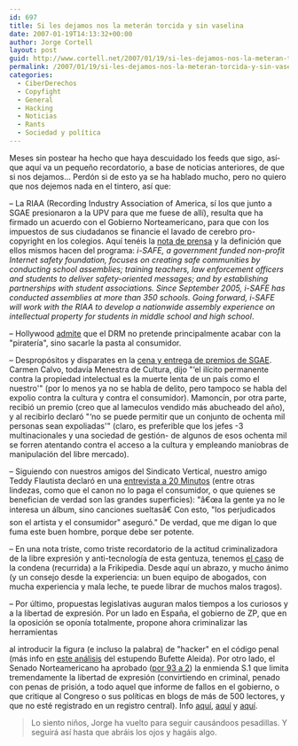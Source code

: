 ```yaml
---
id: 697
title: Si les dejamos nos la meterán torcida y sin vaselina
date: 2007-01-19T14:13:32+00:00
author: Jorge Cortell
layout: post
guid: http://www.cortell.net/2007/01/19/si-les-dejamos-nos-la-meteran-torcida-y-sin-vaselina/
permalink: /2007/01/19/si-les-dejamos-nos-la-meteran-torcida-y-sin-vaselina/
categories:
  - CiberDerechos
  - Copyfight
  - General
  - Hacking
  - Noticias
  - Rants
  - Sociedad y polí­tica
---
```

Meses sin postear ha hecho que haya descuidado los feeds que sigo, así­ que aquí­ va un pequeño recordatorio, a base de noticias anteriores, de que si nos dejamos... Perdón si de esto ya se ha hablado mucho, pero no quiero que nos dejemos nada en el tintero, así­ que:

– La RIAA (Recording Industry Association of America, sí­ los que junto a SGAE presionaron a la UPV para que me fuese de allí­), resulta que ha firmado un acuerdo con el Gobierno Norteamericano, para que con los impuestos de sus ciudadanos se financie el lavado de cerebro pro-copyright en los colegios. Aquí­ tenéis la <a title="RIIA news" target="_blank" href="http://www.riaa.com/news/newsletter/062806.asp">nota de prensa</a> y la definición que ellos mismos hacen del programa: _i-SAFE, a government funded non-profit Internet safety foundation, focuses on creating safe communities by conducting school assemblies; training teachers, law enforcement officers and students to deliver safety-oriented messages; and by establishing partnerships with student associations. Since September 2005, i-SAFE has conducted assemblies at more than 350 schools. Going forward, i-SAFE will work with the RIAA to develop a nationwide assembly experience on intellectual property for students in middle school and high school_.

– Hollywood <a title="ArsTechnica" target="_blank" href="http://arstechnica.com/news.ars/post/20070115-8616.html">admite</a> que el DRM no pretende principalmente acabar con la "piraterí­a", sino sacarle la pasta al consumidor.

– Despropósitos y disparates en la <a title="noticia en Terra" target="_blank" href="http://actualidad.terra.es/cultura/articulo/calvo_espana_promete_estara_vanguardia_1335004.htm">cena y entrega de premios de SGAE</a>. Carmen Calvo, todaví­a Menestra de Cultura, dijo "‘el ilí­cito permanente contra la propiedad intelectual es la muerte lenta de un paí­s como el nuestro'" (por lo menos ya no se habla de delito, pero tampoco se habla del expolio contra la cultura y contra el consumidor). Mamoncí­n, por otra parte, recibió un premio (creo que al lameculos vendido más abucheado del año), y al recibirlo declaró "‘no se puede permitir que un conjunto de ochenta mil personas sean expoliadas'" (claro, es preferible que los jefes -3 multinacionales y una sociedad de gestión- de algunos de esos ochenta mil se forren atentando contra el acceso a la cultura y empleando maniobras de manipulación del libre mercado).

– Siguiendo con nuestros amigos del Sindicato Vertical, nuestro amigo Teddy Flautista declaró en una <a title="Teddy en 20 Minutos" target="_blank" href="http://www.20minutos.es/noticia/153787/0/teddy/SGAE/canon/">entrevista a 20 Minutos</a> (entre otras lindezas, como que el canon no lo paga el consumidor, o que quienes se benefician de verdad son las grandes superficies): "â€œa la gente ya no le interesa un álbum, sino canciones sueltasâ€ Con esto, "los perjudicados son el artista y el consumidor" aseguró." De verdad, que me digan lo que fuma este buen hombre, porque debe ser potente.

– En una nota triste, como triste recordatorio de la actitud criminalizadora de la libre expresión y anti-tecnologí­a de esta gentuza, tenemos <a title="caso Frikipedia" target="_blank" href="http://detrasdelultimonovanadie.blogspot.com/2007/01/xxxx-scores.html">el caso</a> de la condena (recurrida) a la Frikipedia. Desde aquí­ un abrazo, y mucho ánimo (y un consejo desde la experiencia: un buen equipo de abogados, con mucha experiencia y mala leche, te puede librar de muchos malos tragos).

– Por último, propuestas legislativas auguran malos tiempos a los curiosos y a la libertad de expresión. Por un lado en España, el gobierno de ZP, que en la oposición se oponí­a totalmente, propone ahora criminalizar las herramientas
  
al introducir la figura (e incluso la palabra) de "hacker" en el código penal (más info en <a title="análisis Bufette Almeida" target="_blank" href="http://www.bufetalmeida.com/?id=179">este análisis</a> del estupendo Bufette Aleida). Por otro lado, el Senado Norteamericano ha aprobado (<a title="votación" target="_blank" href="http://www.senate.gov/legislative/LIS/roll_call_lists/roll_call_vote_cfm.cfm?congress=110&session=1&vote=00002">por 93 a 2</a>) la enmienda S.1 que limita tremendamente la libertad de expresión (convirtiendo en criminal, penado con penas de prisión, a todo aquel que informe de fallos en el gobierno, o que critique al Congreso o sus polí­ticas en blogs de más de 500 lectores, y que no esté registrado en un registro central). Info <a title="The Enquirer" target="_blank" href="http://uk.theinquirer.net/?article=37033">aquí­</a>, <a title="PR News Wire" target="_blank" href="http://www.prnewswire.com/cgi-bin/stories.pl?ACCT=ind_focus.story&STORY=/www/story/01-16-2007/0004507242&EDATE=TUE+Jan+16+2007,+06:34+PM">aquí­</a> y <a title="grassrots" target="_blank" href="http://www.grassrootsfreedom.com/gw3/articles-home/articles.php?action=view&CMSArticleID=398&CMSCategoryID=24">aquí­</a>.

> Lo siento niños, Jorge ha vuelto para seguir causándoos pesadillas. Y seguirá así­ hasta que abráis los ojos y hagáis algo.